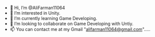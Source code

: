 - 👋 Hi, I’m @AliFarman11064
- 👀 I’m interested in Unity.
- 🌱 I’m currently learning Game Developing.
- 💞️ I’m looking to collaborate on Game Developing with Untiy.
- 📫 You can contact me at my Gmail "alifarman11064@gmail.com".....

